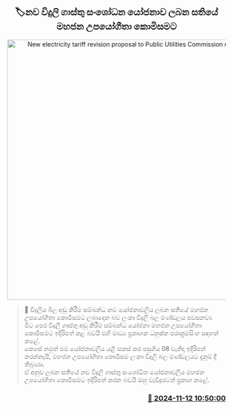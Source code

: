 <p align='center'><b><h2 align='center' title='New electricity tariff revision proposal to Public Utilities Commission next week'>🏷නව විදුලි ගාස්තු සංශෝධන යෝජනාව ලබන සතියේ මහජන උපයෝගීතා කොමිසමට</h2></b></p>
<p align='center'><img src='https://helakuru.sgp1.cdn.digitaloceanspaces.com/esana/images/lib/electrycity-miter[1].jpg' width='600' alt='New electricity tariff revision proposal to Public Utilities Commission next week'></p>

>📝 විදුලිය බිල අඩු කිරීම සම්බන්ධ නව යෝජනාවලිය ලබන සතියේ මහජන උපයෝගිතා කොමිසමට ලබාදෙන බව ලංකා විදුලි බල මණ්ඩලය පවසනවා.<br>මීට පෙර විදුලි ගාස්තු අඩු කිරීම සම්බන්ධ යෝජනා මහජන උපයෝගිතා කොමිසමට ඉදිරිපත් කළ බවයි එහි මාධ්‍ය ප්‍රකාශක ධනුෂ්ක පරාක්‍රමසිංහ සඳහන් කළේ.<br>කෙසේ නමුත් එම යෝජනාවලිය යළි සකස් කර පසුගිය 08 වැනිදා ඉදිරිපත් කරන්නැයි, මහජන උපයෝගිතා කොමිසම ලංකා විදුලි බල මණ්ඩලයට දැනුම් දී තිබුණා.<br>ඒ අනුව ලබන සතියේ නව විදුලි ගාස්තු සංශෝධිත යෝජනාවලිය මහජන උපයෝගිතා කොමිසමට ඉදිරිපත් කරන බවයි ඔහු වැඩිදුරටත් ප්‍රකාශ කළේ.<br>

<h3 align='right'><a href='https://www.helakuru.lk/esana/p/104949/'>📅 2024-11-12 10:50:00</a></h3>

